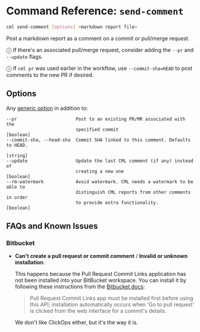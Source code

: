 # Command Reference: `send-comment`

```bash
cml send-comment [options] <markdown report file>
```

Post a markdown report as a comment on a commit or pull/merge request.

ⓘ If there's an associated pull/merge request, consider adding the `--pr` and
`--update` flags.

ⓘ If `cml pr` was used earlier in the workflow, use `--commit-sha=HEAD` to post
comments to the new PR if desired.

## Options

Any [generic option](/doc/ref) in addition to:

```
--pr                      Post to an existing PR/MR associated with the
                          specified commit                           [boolean]
--commit-sha, --head-sha  Commit SHA linked to this comment. Defaults to HEAD.
                                                                      [string]
--update                  Update the last CML comment (if any) instead of
                          creating a new one                         [boolean]
--rm-watermark            Avoid watermark. CML needs a watermark to be able to
                          distinguish CML reports from other comments in order
                          to provide extra functionality.            [boolean]
```

## FAQs and Known Issues

### Bitbucket

- **Can't create a pull request or commit comment** / **Invalid or unknown
  installation**.

  This happens because the Pull Request Commit Links application has not been
  installed into your BitBucket workspace. You can install it by following these
  instructions from the [Bitbucket docs][bb-docs-install-pr-links]:

  > Pull Request Commit Links app must be installed first before using this API;
  > installation automatically occurs when 'Go to pull request' is clicked from
  > the web interface for a commit's details.

  We don't like ClickOps either, but it's the way it is.

[bb-docs-install-pr-links]:
  https://developer.atlassian.com/bitbucket/api/2/reference/resource/repositories/%7Bworkspace%7D/%7Brepo_slug%7D/commit/%7Bcommit%7D/pullrequests

